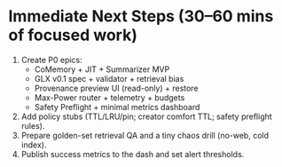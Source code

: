 # Immediate Next Steps (30–60 mins of focused work)

1. Create P0 epics:
   - CoMemory + JIT + Summarizer MVP
   - GLX v0.1 spec + validator + retrieval bias
   - Provenance preview UI (read-only) + restore
   - Max-Power router + telemetry + budgets
   - Safety Preflight + minimal metrics dashboard
2. Add policy stubs (TTL/LRU/pin; creator comfort TTL; safety preflight rules).
3. Prepare golden-set retrieval QA and a tiny chaos drill (no-web, cold index).
4. Publish success metrics to the dash and set alert thresholds.
